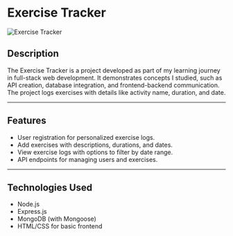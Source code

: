 # Exercise Tracker

![Exercise Tracker](https://img.shields.io/badge/Study_Journey-Exercise_Tracker-blue)

## **Description**
The Exercise Tracker is a project developed as part of my learning journey in full-stack web development. It demonstrates concepts I studied, such as API creation, database integration, and frontend-backend communication. The project logs exercises with details like activity name, duration, and date.

---

## **Features**
- User registration for personalized exercise logs.
- Add exercises with descriptions, durations, and dates.
- View exercise logs with options to filter by date range.
- API endpoints for managing users and exercises.

---

## **Technologies Used**
- Node.js
- Express.js
- MongoDB (with Mongoose)
- HTML/CSS for basic frontend
